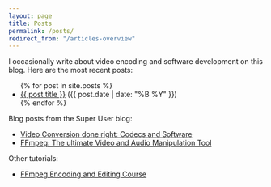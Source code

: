 ```yaml
---
layout: page
title: Posts
permalink: /posts/
redirect_from: "/articles-overview"
---
```


I occasionally write about video encoding and software development on this blog. Here are the most recent posts:

<ul>
  {% for post in site.posts %}
    <li>
      <a href="{{ post.url }}">{{ post.title }}</a> ({{ post.date | date: "%B %Y" }})
    </li>
  {% endfor %}
</ul>

Blog posts from the Super User blog:

* [Video Conversion done right: Codecs and Software](http://blog.superuser.com/2011/11/07/video-conversion-done-right-codecs-and-software/)
* [FFmpeg: The ultimate Video and Audio Manipulation Tool](http://blog.superuser.com/2012/02/24/ffmpeg-the-ultimate-video-and-audio-manipulation-tool/)

Other tutorials:

* [FFmpeg Encoding and Editing Course](/ffmpeg-encoding-course)
